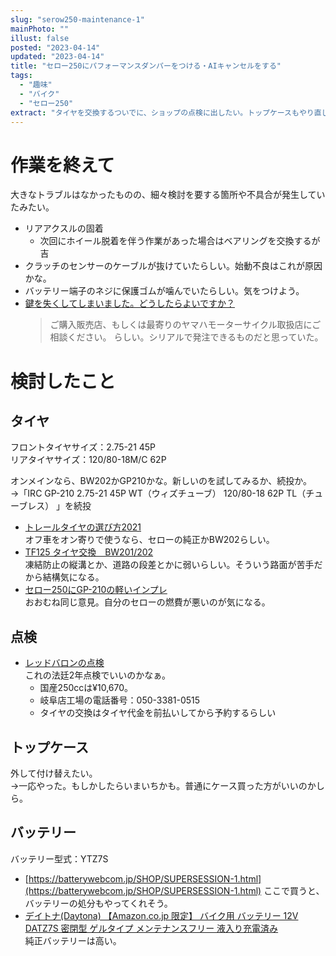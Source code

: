 ```yaml
---
slug: "serow250-maintenance-1"
mainPhoto: ""
illust: false
posted: "2023-04-14"
updated: "2023-04-14"
title: "セロー250にパフォーマンスダンパーをつける・AIキャンセルをする"
tags:
  - "趣味"
  - "バイク"
  - "セロー250"
extract: "タイヤを交換するついでに、ショップの点検に出したい。トップケースもやり直したい。"
---
```


# 作業を終えて

大きなトラブルはなかったものの、細々検討を要する箇所や不具合が発生していたみたい。

- リアアクスルの固着
  - 次回にホイール脱着を伴う作業があった場合はベアリングを交換するが吉
- クラッチのセンサーのケーブルが抜けていたらしい。始動不良はこれが原因かな。
- バッテリー端子のネジに保護ゴムが噛んでいたらしい。気をつけよう。
- [ 鍵を失くしてしまいました。どうしたらよいですか？](https://www.yamaha-motor.co.jp/mc/yamaha-motor-life/2015/11/post-353.html)  
  > ご購入販売店、もしくは最寄りのヤマハモーターサイクル取扱店にご相談ください。
  らしい。シリアルで発注できるものだと思っていた。
# 検討したこと

## タイヤ

フロントタイヤサイズ：2.75-21 45P   
リアタイヤサイズ：120/80-18M/C 62P

オンメインなら、BW202かGP210かな。新しいのを試してみるか、続投か。   
→「IRC GP-210
2.75-21 45P WT（ウィズチューブ）
120/80-18 62P TL（チューブレス）
」を続投

- [トレールタイヤの選び方2021](https://dbp-store.jp/%e3%83%88%e3%83%ac%e3%83%bc%e3%83%ab%e3%82%bf%e3%82%a4%e3%83%a4%e3%81%ae%e9%81%b8%e3%81%b3%e6%96%b92021/)  
   オフ車をオン寄りで使うなら、セローの純正かBW202らしい。
- [TF125 タイヤ交換　BW201/202](http://raimugi-shukai.blog.jp/archives/26303761.html)  
   凍結防止の縦溝とか、道路の段差とかに弱いらしい。そういう路面が苦手だから結構気になる。 
- [セロー250にGP-210の軽いインプレ](https://itohhhh.hatenablog.com/entry/2023/07/23/003723)  
   おおむね同じ意見。自分のセローの燃費が悪いのが気になる。

## 点検

- [レッドバロンの点検](https://www.redbaron.co.jp/service/inspection/)  
   これの法廷2年点検でいいのかなぁ。
   - 国産250ccは¥10,670。
   - 岐阜店工場の電話番号：050-3381-0515
   - タイヤの交換はタイヤ代金を前払いしてから予約するらしい

## トップケース

外して付け替えたい。  
→一応やった。もしかしたらいまいちかも。普通にケース買った方がいいのかしら。

## バッテリー

バッテリー型式：YTZ7S

- [https://batterywebcom.jp/SHOP/SUPERSESSION-1.html](https://batterywebcom.jp/SHOP/SUPERSESSION-1.html) 
   ここで買うと、バッテリーの処分もやってくれそう。
- [デイトナ(Daytona) 【Amazon.co.jp 限定】 バイク用 バッテリー 12V DATZ7S 密閉型 ゲルタイプ メンテナンスフリー 液入り充電済み](https://www.amazon.co.jp/%E3%83%87%E3%82%A4%E3%83%88%E3%83%8A-Daytona-%E3%80%90Amazon-co-jp-%E3%83%A1%E3%83%B3%E3%83%86%E3%83%8A%E3%83%B3%E3%82%B9%E3%83%95%E3%83%AA%E3%83%BC-%E6%B6%B2%E5%85%A5%E3%82%8A%E5%85%85%E9%9B%BB%E6%B8%88%E3%81%BF/dp/B0CGRG82CK/ref=sr_1_7?__mk_ja_JP=%E3%82%AB%E3%82%BF%E3%82%AB%E3%83%8A&crid=18PCIXKJGKQGT&dib=eyJ2IjoiMSJ9.r8FN5WONqqvYTBA53Y2ijoLtvCbJhNmm9JrLQjmgYPlkX-p3ufE-KPOJURp2x7wreUjBklqUNOaYT6yn6TnlMzCRONnOGZeaWTJZvifUIHVOEegPpaj8SlDP76KZOjDARYtnSNGAN_lUj5tBqLXEWXQdtL7xr90DlluMWmbbBU95tYOfaM92u1w4mLpmTKhj-vlawyaO_ZvShLHKD2CnVg_I7ssjHh8x04VnlAXW6ea_qAnnXCSa9g9WrU2ErVwWUgq11_1w5Mm7oh_a04GTHdG073b6tkTdbWL5woXre94.wNctEmZInrm094UyXDln-8c9lodZtIRHqnFFYbcIK84&dib_tag=se&keywords=YTZ7S&qid=1713420196&sprefix=ytz7s%2Caps%2C186&sr=8-7)     
   純正バッテリーは高い。


